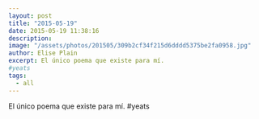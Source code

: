 ```yaml
---
layout: post
title: "2015-05-19"
date: 2015-05-19 11:38:16
description: 
image: "/assets/photos/201505/309b2cf34f215d6dddd5375be2fa0958.jpg"
author: Elise Plain
excerpt: El único poema que existe para mí. 
#yeats
tags: 
  - all
---
```


El único poema que existe para mí. 
#yeats
<p></p>
